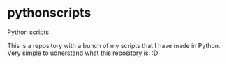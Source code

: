 # pythonscripts
Python scripts

This is a repository with a bunch of my scripts that I have made in Python.
Very simple to udnerstand what this repository is. :D
